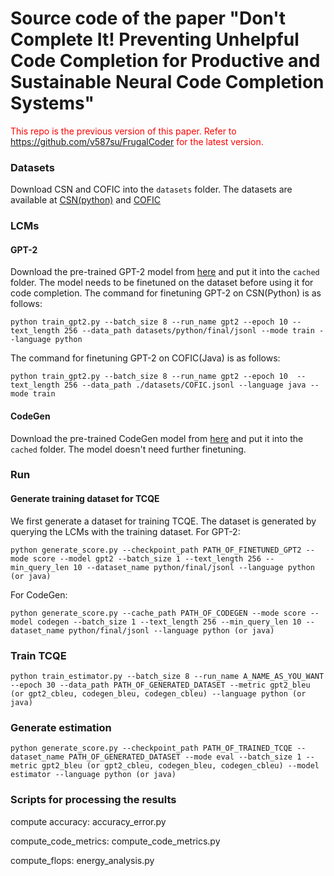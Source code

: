 # Source code of the paper "Don't Complete It! Preventing Unhelpful Code Completion for Productive and Sustainable Neural Code Completion Systems"

<span style="color:red">This repo is the previous version of this paper. Refer to https://github.com/v587su/FrugalCoder for the latest version.</span>

### Datasets
Download CSN and COFIC into the `datasets` folder. The datasets are available at [CSN(python)](https://s3.amazonaws.com/code-search-net/CodeSearchNet/v2/python.zip) and [COFIC](https://drive.google.com/file/d/1Ai0WMYrIGQQLqBC180mzUVDSbpkgO6uD/view)

### LCMs
#### GPT-2
Download the pre-trained GPT-2 model from [here](https://huggingface.co/gpt2/tree/main) and put it into the `cached` folder.
The model needs to be finetuned on the dataset before using it for code completion. 
The command for finetuning GPT-2 on CSN(Python) is as follows:
```
python train_gpt2.py --batch_size 8 --run_name gpt2 --epoch 10 --text_length 256 --data_path datasets/python/final/jsonl --mode train --language python
```

The command for finetuning GPT-2 on COFIC(Java) is as follows:
```
python train_gpt2.py --batch_size 8 --run_name gpt2 --epoch 10  --text_length 256 --data_path ./datasets/COFIC.jsonl --language java --mode train
```


#### CodeGen
Download the pre-trained CodeGen model from [here](https://huggingface.co/Salesforce/codegen-350M-mono/tree/main) and put it into the `cached` folder.
The model doesn't need further finetuning.

### Run

#### Generate training dataset for TCQE
We first generate a dataset for training TCQE. The dataset is generated by querying the LCMs with the training dataset.
For GPT-2:
```
python generate_score.py --checkpoint_path PATH_OF_FINETUNED_GPT2 --mode score --model gpt2 --batch_size 1 --text_length 256 --min_query_len 10 --dataset_name python/final/jsonl --language python (or java)
```
For CodeGen:

```
python generate_score.py --cache_path PATH_OF_CODEGEN --mode score --model codegen --batch_size 1 --text_length 256 --min_query_len 10 --dataset_name python/final/jsonl --language python (or java)
```

### Train TCQE
```
python train_estimator.py --batch_size 8 --run_name A_NAME_AS_YOU_WANT --epoch 30 --data_path PATH_OF_GENERATED_DATASET --metric gpt2_bleu (or gpt2_cbleu, codegen_bleu, codegen_cbleu) --language python (or java)
```

### Generate estimation
```
python generate_score.py --checkpoint_path PATH_OF_TRAINED_TCQE --dataset_name PATH_OF_GENERATED_DATASET --mode eval --batch_size 1 --metric gpt2_bleu (or gpt2_cbleu, codegen_bleu, codegen_cbleu) --model estimator --language python (or java)
```

### Scripts for processing the results
compute accuracy: accuracy_error.py

compute_code_metrics: compute_code_metrics.py

compute_flops: energy_analysis.py
